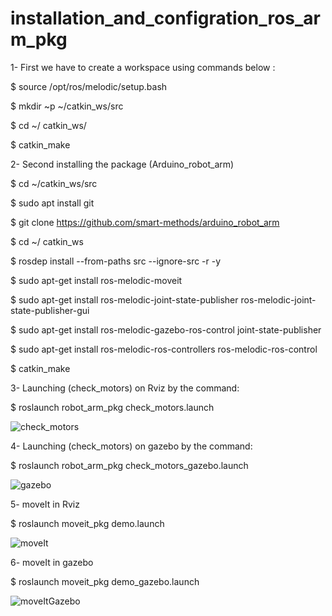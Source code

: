 # installation_and_configration_ros_arm_pkg

1-	First we have to create a workspace using commands below :

$ source /opt/ros/melodic/setup.bash

$ mkdir  ~p ~/catkin_ws/src

$ cd ~/ catkin_ws/

$ catkin_make



2-	Second installing the package (Arduino_robot_arm)

$ cd ~/catkin_ws/src

$ sudo apt install git

$ git clone https://github.com/smart-methods/arduino_robot_arm

$ cd ~/ catkin_ws

$ rosdep install --from-paths src --ignore-src -r -y

$ sudo apt-get install ros-melodic-moveit

$ sudo apt-get install ros-melodic-joint-state-publisher ros-melodic-joint-state-publisher-gui

$ sudo apt-get install ros-melodic-gazebo-ros-control joint-state-publisher

$ sudo apt-get install ros-melodic-ros-controllers ros-melodic-ros-control

$ catkin_make


3-	Launching (check_motors) on Rviz by the command:

$ roslaunch robot_arm_pkg check_motors.launch

![check_motors](https://user-images.githubusercontent.com/85636030/124302187-88512380-db69-11eb-96c9-734eef77e675.png)



4-	Launching (check_motors) on gazebo by the command:

$ roslaunch robot_arm_pkg check_motors_gazebo.launch

![gazebo](https://user-images.githubusercontent.com/85636030/124319711-5056da00-db83-11eb-838f-29da174c6e6a.png)



5-	moveIt in Rviz

$ roslaunch moveit_pkg demo.launch

![moveIt](https://user-images.githubusercontent.com/85636030/124319767-6a90b800-db83-11eb-8fe4-896ce1a47dbc.png)


6- moveIt in gazebo

$ roslaunch moveit_pkg demo_gazebo.launch

![moveItGazebo](https://user-images.githubusercontent.com/85636030/124319931-a3c92800-db83-11eb-8cfb-b969afd0d165.png)

